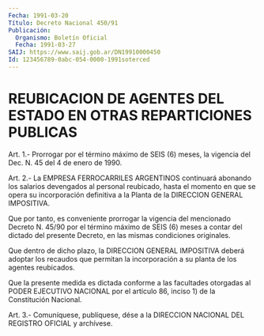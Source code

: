 ```yaml
---
Fecha: 1991-03-20
Título: Decreto Nacional 450/91
Publicación:
  Organismo: Boletín Oficial
  Fecha: 1991-03-27
SAIJ: https://www.saij.gob.ar/DN19910000450
Id: 123456789-0abc-054-0000-1991soterced
---
```

# REUBICACION DE AGENTES DEL ESTADO EN OTRAS REPARTICIONES PUBLICAS

<a id="1"></a>
Art. 1.- Prorrogar por el término máximo de SEIS (6) meses, la vigencia del Dec. N. 45 del 4 de enero de 1990.

<a id="2"></a>
Art.  2.-  La  EMPRESA  FERROCARRILES  ARGENTINOS  continuará abonando  los  salarios  devengados al personal reubicado, hasta el momento en que se opera su  incorporación definitiva a la Planta de la DIRECCION GENERAL IMPOSITIVA.

Que por tanto, es conveniente  prorrogar la vigencia del mencionado Decreto N. 45/90 por el término  máximo  de SEIS (6) meses a contar del  dictado  del  presente  Decreto,  en  las  mismas  condiciones originales.

Que  dentro de dicho plazo, la DIRECCION GENERAL IMPOSITIVA  deberá adoptar  los  recaudos que permitan la incorporación a su planta de los agentes reubicados.

Que  la presente  medida  es  dictada  conforme  a  las  facultades otorgadas  al  PODER  EJECUTIVO NACIONAL por el artículo 86, inciso 1) de la Constitución Nacional.

<a id="3"></a>
Art. 3.- Comuníquese, publíquese, dése a la DIRECCION NACIONAL DEL REGISTRO OFICIAL y archívese.